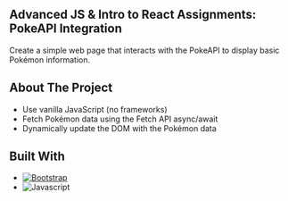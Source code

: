 ## Advanced JS & Intro to React Assignments: PokeAPI Integration
Create a simple web page that interacts with the PokeAPI to display basic Pokémon information.

## About The Project
* Use vanilla JavaScript (no frameworks)
* Fetch Pokémon data using the Fetch API async/await
* Dynamically update the DOM with the Pokémon data

## Built With
* [![Bootstrap][Bootstrap.com]][Bootstrap-url]
* ![Javascript][Js]

[Bootstrap.com]: https://img.shields.io/badge/Bootstrap-563D7C?style=for-the-badge&logo=bootstrap&logoColor=white
[Bootstrap-url]: https://getbootstrap.com
[Js]: https://img.shields.io/badge/Javascript-000000?style=for-the-badge&logo=javascript&logoColor=white
